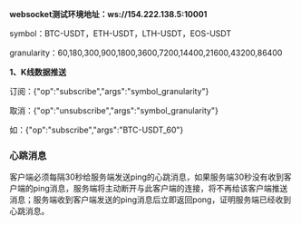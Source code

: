 **websocket测试环境地址：ws://154.222.138.5:10001**



symbol：BTC-USDT，ETH-USDT，LTH-USDT，EOS-USDT

granularity：60,180,300,900,1800,3600,7200,14400,21600,43200,86400



**1、K线数据推送**

订阅：{"op":"subscribe","args":"symbol_granularity"}

取消：{"op":"unsubscribe","args":"symbol_granularity"}



如：{"op":"subscribe","args":"BTC-USDT_60"}



### 心跳消息

客户端必须每隔30秒给服务端发送ping的心跳消息，如果服务端30秒没有收到客户端的ping消息，服务端将主动断开与此客户端的连接，将不再给该客户端推送消息；服务端收到客户端发送的ping消息后立即返回pong，证明服务端已经收到心跳消息。

